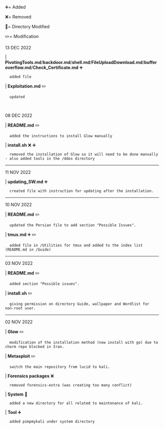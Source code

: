 :heavy_plus_sign:= Added

:x:= Removed

:file_folder:= Directory Modified

:pencil2:= Modification

13 DEC 2022

| **PivotingTools.md**/**backdoor.md**/**shell.md**/**FileUploadDownload.md**/**bufferoverflow.md**/**Check_Certificate.md** :heavy_plus_sign:

      added file

| **Exploitation.md** :pencil2:

      updated
      
</br>

08 DEC 2022

| **README.md** :pencil2:

      added the instructions to install Glow manually

| **install.sh** :x: :heavy_plus_sign:

      removed the installation of Glow so it will need to be done manually - also added tools in the /ddos directory 

<hr>
11 NOV 2022

| **updating_SW.md** :heavy_plus_sign:

      created file with instruction for updating after the installation.

<hr>
10 NOV 2022

| **README.md** :pencil2:

      updated the Persian file to add section "Possible Issues".

| **tmux.md** :heavy_plus_sign: :pencil2:

      added file in /Utilities for tmux and added to the index list (README.md in /Guide)

<hr>
03 NOV 2022

| **README.md** :pencil2:

      added section "Possible issues".

| **install.sh** :pencil2:

      giving permission on directory Guide, wallpaper and Wordlist for non-root user.

<hr>
02 NOV 2022

| **Glow** :pencil2:

      modification of the installation method (now install with go) due to charm repo blocked in Iran.
 
| **Metasploit** :pencil2:

      switch the main repository from lucid to kali.
    
| **Forensics packages** :x:

      removed forensics-extra (was creating too many conflict)
    
| **System** :file_folder:

      added a new directory for all related to maintenance of kali.
      
| **Tool** :heavy_plus_sign:

      added pimpmykali under system directory
